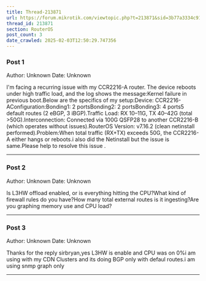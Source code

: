 ```yaml
---
title: Thread-213871
url: https://forum.mikrotik.com/viewtopic.php?t=213871&sid=3b77a3334c914448dbbc02bfdff4c3aa
thread_id: 213871
section: RouterOS
post_count: 3
date_crawled: 2025-02-03T12:50:29.747356
---
```


### Post 1
Author: Unknown
Date: Unknown

I'm facing a recurring issue with my CCR2216-A router. The device reboots under high traffic load, and the log shows the message:Kernel failure in previous boot.Below are the specifics of my setup:Device: CCR2216-AConfiguration:Bonding1: 2 portsBonding2: 2 portsBonding3: 4 ports5 default routes (2 eBGP, 3 iBGP).Traffic Load: RX 10–11G, TX 40–42G (total >50G).Interconnection: Connected via 100G QSFP28 to another CCR2216-B (which operates without issues).RouterOS Version: v7.16.2 (clean netinstall performed).Problem:When total traffic (RX+TX) exceeds 50G, the CCR2216-A either hangs or reboots.i also did the Netinstall but the issue is same.Please help to resolve this issue .

---
### Post 2
Author: Unknown
Date: Unknown

Is L3HW offload enabled, or is everything hitting the CPU?What kind of firewall rules do you have?How many total external routes is it ingesting?Are you graphing memory use and CPU load?

---
### Post 3
Author: Unknown
Date: Unknown

Thanks for the reply sirbryan,yes L3HW is enable and CPU was on 0%i am using with my CDN Clusters and its doing BGP only with defaul routes.i am using snmp graph only

---
